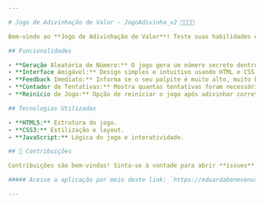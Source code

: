 ```yaml
---

# Jogo de Adivinhação de Valor - JogoAdivinha_v2 🚀🚀👩‍💻

Bem-vindo ao **Jogo de Adivinhação de Valor**! Teste suas habilidades e veja se consegue adivinhar o número secreto gerado aleatoriamente.

## Funcionalidades

- **Geração Aleatória de Número:** O jogo gera um número secreto dentro de um intervalo definido.
- **Interface Amigável:** Design simples e intuitivo usando HTML e CSS.
- **Feedback Imediato:** Informa se o seu palpite é muito alto, muito baixo ou correto.
- **Contador de Tentativas:** Mostra quantas tentativas foram necessárias para adivinhar o número.
- **Reinício de Jogo:** Opção de reiniciar o jogo após adivinhar corretamente.

## Tecnologias Utilizadas

- **HTML5:** Estrutura do jogo.
- **CSS3:** Estilização e layout.
- **JavaScript:** Lógica do jogo e interatividade.

## 🤝 Contribuições

Contribuições são bem-vindas! Sinta-se à vontade para abrir **issues** ou enviar **pull requests**.

##### Acesse a aplicação por meio deste link: `https://eduardabenevenutti77.github.io/JogoAdivinha_v2/frontend/index.html`

---
```

